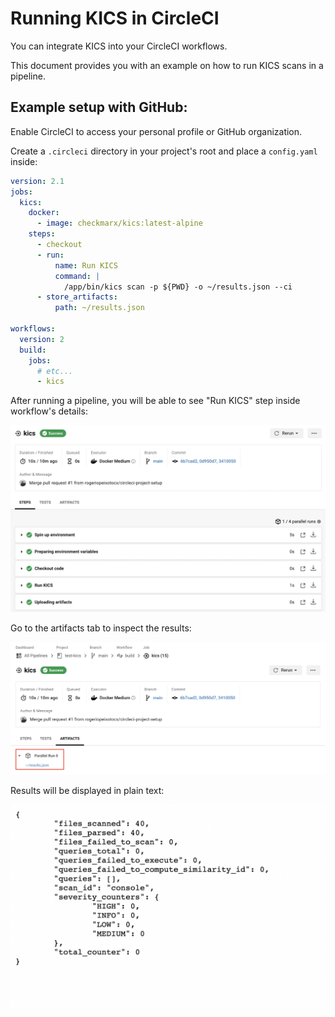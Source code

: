 # Running KICS in CircleCI

You can integrate KICS into your CircleCI workflows.

This document provides you with an example on how to run KICS scans in a pipeline.

## Example setup with GitHub:

Enable CircleCI to access your personal profile or GitHub organization.

Create a `.circleci` directory in your project's root and place a `config.yaml` inside:

```yaml
version: 2.1
jobs:
  kics:
    docker:
      - image: checkmarx/kics:latest-alpine
    steps:
      - checkout
      - run:
          name: Run KICS
          command: |
            /app/bin/kics scan -p ${PWD} -o ~/results.json --ci
      - store_artifacts:
          path: ~/results.json

workflows:
  version: 2
  build:
    jobs:
      # etc...
      - kics

```

After running a pipeline, you will be able to see "Run KICS" step inside workflow's details:

<img src="https://raw.githubusercontent.com/Checkmarx/kics/master/docs/img/circleci-build.png" width="850">

Go to the artifacts tab to inspect the results:

<img src="https://raw.githubusercontent.com/Checkmarx/kics/master/docs/img/circleci-artifacts.png" width="850">

Results will be displayed in plain text:

<img src="https://raw.githubusercontent.com/Checkmarx/kics/master/docs/img/circleci-results.png" width="850">
